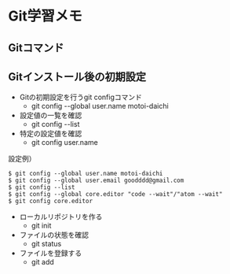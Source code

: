 # Git学習メモ
## Gitコマンド

## Gitインストール後の初期設定
- Gitの初期設定を行うgit configコマンド
  - git config --global user.name motoi-daichi
- 設定値の一覧を確認
  - git config --list
- 特定の設定値を確認
  - git config user.name

設定例）
```
$ git config --global user.name motoi-daichi
$ git config --global user.email goodddd@gmail.com
$ git config --list
$ git config --global core.editor "code --wait"/"atom --wait"
$ git config core.editor
```

- ローカルリポジトリを作る
  - git init
- ファイルの状態を確認
  - git status
- ファイルを登録する
  - git add


